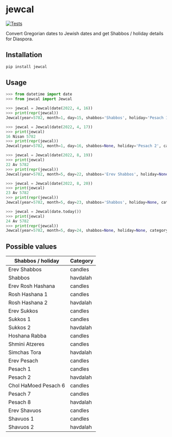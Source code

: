 # jewcal
[![Tests](https://github.com/essel-dev/jewcal/actions/workflows/python-app.yml/badge.svg)](https://github.com/essel-dev/jewcal/actions/workflows/python-app.yml)

Convert Gregorian dates to Jewish dates and get Shabbos / holiday details for Diaspora.

## Installation
```sh
pip install jewcal
```

## Usage
```py
>>> from datetime import date
>>> from jewcal import Jewcal

>>> jewcal = Jewcal(date(2022, 4, 16))
>>> print(repr(jewcal))
Jewcal(year=5782, month=1, day=15, shabbos='Shabbos', holiday='Pesach 1', category=<Category.CANDLES: 'Candles'>)

>>> jewcal = Jewcal(date(2022, 4, 17))
>>> print(jewcal)
16 Nisan 5782
>>> print(repr(jewcal))
Jewcal(year=5782, month=1, day=16, shabbos=None, holiday='Pesach 2', category=<Category.HAVDALAH: 'Havdalah'>)

>>> jewcal = Jewcal(date(2022, 8, 19))
>>> print(jewcal)
22 Av 5782
>>> print(repr(jewcal))
Jewcal(year=5782, month=5, day=22, shabbos='Erev Shabbos', holiday=None, category=<Category.CANDLES: 'Candles'>)

>>> jewcal = Jewcal(date(2022, 8, 20))
>>> print(jewcal)
23 Av 5782
>>> print(repr(jewcal))
Jewcal(year=5782, month=5, day=23, shabbos='Shabbos', holiday=None, category=<Category.HAVDALAH: 'Havdalah'>)

>>> jewcal = Jewcal(date.today())
>>> print(jewcal)
24 Av 5782
>>> print(repr(jewcal))
Jewcal(year=5782, month=5, day=24, shabbos=None, holiday=None, category=None)
```

## Possible values
|	Shabbos / holiday	|	Category	|
|	---	|	---	|
|	Erev Shabbos	|	candles	|
|	Shabbos	|	havdalah	|
|	Erev Rosh Hashana	|	candles	|
|	Rosh Hashana 1	|	candles	|
|	Rosh Hashana 2	|	havdalah	|
|	Erev Sukkos	|	candles	|
|	Sukkos 1	|	candles	|
|	Sukkos 2	|	havdalah	|
|	Hoshana Rabba	|	candles	|
|	Shmini Atzeres	|	candles	|
|	Simchas Tora	|	havdalah	|
|	Erev Pesach	|	candles	|
|	Pesach 1	|	candles	|
|	Pesach 2	|	havdalah	|
|	Chol HaMoed Pesach 6	|	candles	|
|	Pesach 7	|	candles	|
|	Pesach 8	|	havdalah	|
|	Erev Shavuos	|	candles	|
|	Shavuos 1	|	candles	|
|	Shavuos 2	|	havdalah	|
